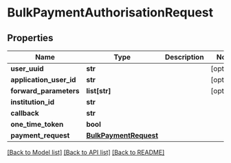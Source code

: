 # BulkPaymentAuthorisationRequest

## Properties
Name | Type | Description | Notes
------------ | ------------- | ------------- | -------------
**user_uuid** | **str** |  | [optional] 
**application_user_id** | **str** |  | [optional] 
**forward_parameters** | **list[str]** |  | [optional] 
**institution_id** | **str** |  | 
**callback** | **str** |  | 
**one_time_token** | **bool** |  | 
**payment_request** | [**BulkPaymentRequest**](BulkPaymentRequest.md) |  | 

[[Back to Model list]](../README.md#documentation-for-models) [[Back to API list]](../README.md#documentation-for-api-endpoints) [[Back to README]](../README.md)


